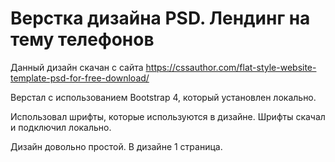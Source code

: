 # Верстка дизайна PSD. Лендинг на тему телефонов

Данный дизайн скачан с сайта https://cssauthor.com/flat-style-website-template-psd-for-free-download/

Верстал с использованием Bootstrap 4, который установлен локально.

Использовал шрифты, которые используются в дизайне. Шрифты скачал и подключил локально.

Дизайн довольно простой. В дизайне 1 страница.
